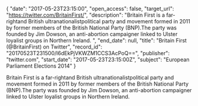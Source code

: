 {
  "date": "2017-05-23T23:15:00", 
  "open_access": false, 
  "target_url": "https://twitter.com/BritainFirst/", 
  "description": "Britain First is a far-rightand British ultranationalistpolitical party and movement formed in 2011 by former members of the British National Party (BNP).The party was founded by Jim Dowson, an anti-abortion campaigner linked to Ulster loyalist groups in Northern Ireland. ", 
  "end_date": null, 
  "title": "Britain First (@BritainFirst) on Twitter", 
  "record_id": "20170523T231500/I6dEkPjVKWZM1CCS3AcPoQ==", 
  "publisher": "twitter.com", 
  "start_date": "2017-05-23T23:15:00Z", 
  "subject": "European Parliament Elections 2014"
}

Britain First is a far-rightand British ultranationalistpolitical party and movement formed in 2011 by former members of the British National Party (BNP).The party was founded by Jim Dowson, an anti-abortion campaigner linked to Ulster loyalist groups in Northern Ireland. 